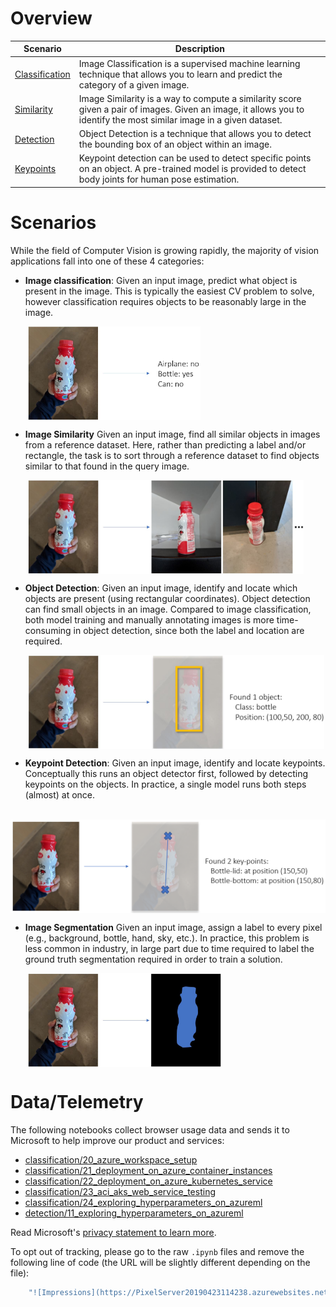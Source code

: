 # Overview

| Scenario | Description |
| -------- | ----------- |
| [Classification](classification) | Image Classification is a supervised machine learning technique that allows you to learn and predict the category of a given image. |
| [Similarity](similarity)  | Image Similarity is a way to compute a similarity score given a pair of images. Given an image, it allows you to identify the most similar image in a given dataset.  |
| [Detection](detection) | Object Detection is a technique that allows you to detect the bounding box of an object within an image. |
| [Keypoints](keypoints) | Keypoint detection can be used to detect specific points on an object. A pre-trained model is provided to detect body joints for human pose estimation. |

# Scenarios

While the field of Computer Vision is growing rapidly, the majority of vision applications fall into one of these 4 categories:

- **Image classification**: Given an input image, predict what object is present in the image. This is typically the easiest CV problem to solve, however classification requires objects to be reasonably large in the image.

&nbsp;&nbsp;&nbsp;&nbsp;&nbsp;&nbsp; <img align="center" src="./media/intro_ic_vis.jpg" height="150" alt="Image classification visualization"/>  


- **Image Similarity** Given an input image, find all similar objects in images from a reference dataset. Here, rather than predicting a label and/or rectangle, the task is to sort through a reference dataset to find objects similar to that found in the query image.

&nbsp;&nbsp;&nbsp;&nbsp;&nbsp;&nbsp; <img align="center" src="./media/intro_is_vis.jpg" height="150" alt="Image similarity visualization"/>

- **Object Detection**: Given an input image, identify and locate which objects are present (using rectangular coordinates). Object detection can find small objects in an image. Compared to image classification, both model training and manually annotating images is more time-consuming in object detection, since both the label and location are required.

&nbsp;&nbsp;&nbsp;&nbsp;&nbsp;&nbsp; <img align="center" src="./media/intro_od_vis.jpg" height="150" alt="Object detect visualization"/>

- **Keypoint Detection**: Given an input image, identify and locate keypoints. Conceptually this runs an object detector first, followed by detecting keypoints on the objects. In practice, a single model runs both steps (almost) at once.

&nbsp;&nbsp;&nbsp;&nbsp;&nbsp;&nbsp; <img align="center" src="./media/intro_kp_vis.jpg" height="150" alt="Keypoint detect visualization"/>

- **Image Segmentation** Given an input image, assign a label to every pixel (e.g., background, bottle, hand, sky, etc.). In practice, this problem is less common in industry, in large part due to time required to label the ground truth segmentation required in order to train a solution.

&nbsp;&nbsp;&nbsp;&nbsp;&nbsp;&nbsp; <img align="center" src="./media/intro_iseg_vis.jpg" height="150" alt="Image segmentation visualization"/>

# Data/Telemetry

The following notebooks collect browser usage data and sends it to Microsoft to help improve our product and services:
- [classification/20_azure_workspace_setup](classification/20_azure_workspace_setup.ipynb)
- [classification/21_deployment_on_azure_container_instances](classification/21_deployment_on_azure_container_instances.ipynb)
- [classification/22_deployment_on_azure_kubernetes_service](classification/22_deployment_on_azure_kubernetes_service.ipynb)
- [classification/23_aci_aks_web_service_testing](classification/23_aci_aks_web_service_testing.ipynb)
- [classification/24_exploring_hyperparameters_on_azureml](classification/24_exploring_hyperparameters_on_azureml.ipynb)
- [detection/11_exploring_hyperparameters_on_azureml](detection/11_exploring_hyperparameters_on_azureml.ipynb)

Read Microsoft's [privacy statement to learn more](https://privacy.microsoft.com/en-US/privacystatement).

To opt out of tracking, please go to the raw `.ipynb` files and remove the following line of code (the URL will be slightly different depending on the file):

```sh
    "![Impressions](https://PixelServer20190423114238.azurewebsites.net/api/impressions/ComputerVision/classification/notebooks/21_deployment_on_azure_container_instances.png)"
```
